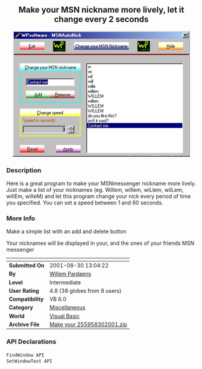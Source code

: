 ﻿<div align="center">

## Make your MSN nickname more lively, let it change every 2 seconds

<img src="PIC2001830720517522.jpg">
</div>

### Description

Here is a great program to make your MSNmessenger nickname more lively. Just make a list of your nicknames (eg. Willem, wIllem, wiLlem, wilLem, willEm, willeM) and let this program change your nick every period of time you specified. You can set a speed between 1 and 60 seconds.
 
### More Info
 
Make a simple list with an add and delete button

Your nicknames will be displayed in your, and the ones of your friends MSN messenger


<span>             |<span>
---                |---
**Submitted On**   |2001-08-30 13:04:22
**By**             |[Willem Pardaens](https://github.com/Planet-Source-Code/PSCIndex/blob/master/ByAuthor/willem-pardaens.md)
**Level**          |Intermediate
**User Rating**    |4.8 (38 globes from 8 users)
**Compatibility**  |VB 6\.0
**Category**       |[Miscellaneous](https://github.com/Planet-Source-Code/PSCIndex/blob/master/ByCategory/miscellaneous__1-1.md)
**World**          |[Visual Basic](https://github.com/Planet-Source-Code/PSCIndex/blob/master/ByWorld/visual-basic.md)
**Archive File**   |[Make your 255958302001\.zip](https://github.com/Planet-Source-Code/willem-pardaens-make-your-msn-nickname-more-lively-let-it-change-every-2-seconds__1-26800/archive/master.zip)

### API Declarations

```
FindWindow API
SetWindowText API
```






